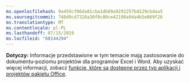 ```yaml
---
ms.openlocfilehash: 9a459cf06da81cba1db69a9292257bd129cbdaa5
ms.sourcegitcommit: 748d9cd7328a30f8c80ce42198a94a4b5e869f26
ms.translationtype: MT
ms.contentlocale: pl-PL
ms.lasthandoff: 07/15/2019
ms.locfileid: "68144294"
---
```

  **Dotyczy:** Informacje przedstawione w tym temacie mają zastosowanie do dokumentu\-poziomu projektów dla programów Excel i Word. Aby uzyskać więcej informacji, zobacz [funkcje, które są dostępne przez typ aplikacji i projektów pakietu Office](../../vsto/features-available-by-office-application-and-project-type.md).
